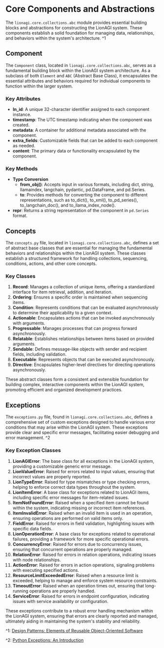 # Core Components and Abstractions

The `lionagi.core.collections.abc` module provides essential building blocks and abstractions for constructing the LionAGI system. These components establish a solid foundation for managing data, relationships, and behaviors within the system's architecture. ^1

## Component

The `Component` class, located in `lionagi.core.collections.abc`, serves as a fundamental building block within the LionAGI system architecture. As a subclass of both `Element` and `ABC` (Abstract Base Class), it encapsulates the essential attributes and behaviors required for individual components to function within the larger system.

### Key Attributes
- **ln_id**: A unique 32-character identifier assigned to each component instance.
- **timestamp**: The UTC timestamp indicating when the component was created.
- **metadata**: A container for additional metadata associated with the component.
- **extra_fields**: Customizable fields that can be added to each component as needed.
- **content**: The primary data or functionality encapsulated by the component.

### Key Methods
- **Type Conversion**
  - **from_obj()**: Accepts input in various formats, including dict, string, llamaindex, langchain, pydantic, pd.DataFrame, and pd.Series.
  - **to**: Provides methods for converting the component to different representations, such as to_dict(), to_xml(), to_pd_series(), to_langchain_doc(), and to_llama_index_node().
- **repr**: Returns a string representation of the component in `pd.Series` format.

## Concepts

The `concepts.py` file, located in `lionagi.core.collections.abc`, defines a set of abstract base classes that are essential for managing the fundamental behaviors and relationships within the LionAGI system. These classes establish a structured framework for handling collections, sequencing, conditions, actions, and other core concepts.

### Key Classes
1. **Record**: Manages a collection of unique items, offering a standardized interface for item retrieval, addition, and iteration.
2. **Ordering**: Ensures a specific order is maintained when sequencing items.
3. **Condition**: Represents conditions that can be evaluated asynchronously to determine their applicability to a given context.
4. **Actionable**: Encapsulates actions that can be invoked asynchronously with arguments.
5. **Progressable**: Manages processes that can progress forward asynchronously.
6. **Relatable**: Establishes relationships between items based on provided arguments.
7. **Sendable**: Defines message-like objects with sender and recipient fields, including validation.
8. **Executable**: Represents objects that can be executed asynchronously.
9. **Directive**: Encapsulates higher-level directives for directing operations asynchronously.

These abstract classes form a consistent and extensible foundation for building complex, interactive components within the LionAGI system, promoting efficient and organized development practices.

## Exceptions

The `exceptions.py` file, found in `lionagi.core.collections.abc`, defines a comprehensive set of custom exceptions designed to handle various error conditions that may arise within the LionAGI system. These exceptions provide clear and specific error messages, facilitating easier debugging and error management. ^2

### Key Exception Classes
1. **LionAGIError**: The base class for all exceptions in the LionAGI system, providing a customizable generic error message.
2. **LionValueError**: Raised for errors related to input values, ensuring that incorrect values are properly reported.
3. **LionTypeError**: Raised for type mismatches or type checking errors, helping to enforce correct data types throughout the system.
4. **LionItemError**: A base class for exceptions related to LionAGI items, including specific error messages for item-related issues.
5. **ItemNotFoundError**: Raised when a specified item cannot be found within the system, indicating missing or incorrect item references.
6. **ItemInvalidError**: Raised when an invalid item is used in an operation, ensuring operations are performed on valid items only.
7. **FieldError**: Raised for errors in field validation, highlighting issues with specific data fields.
8. **LionOperationError**: A base class for exceptions related to operational failures, providing a framework for more specific operational errors.
9. **ConcurrencyError**: Raised for errors due to concurrency issues, ensuring that concurrent operations are properly managed.
10. **RelationError**: Raised for errors in relation operations, indicating issues with node relationships.
11. **ActionError**: Raised for errors in action operations, signaling problems with executing specified actions.
12. **ResourceLimitExceededError**: Raised when a resource limit is exceeded, helping to manage and enforce system resource constraints.
13. **TimeoutError**: Raised when an operation times out, ensuring that long-running operations are properly handled.
14. **ServiceError**: Raised for errors in endpoint configuration, indicating issues with service availability or configuration.

These exceptions contribute to a robust error handling mechanism within the LionAGI system, ensuring that errors are clearly reported and managed, ultimately aiding in maintaining the system's stability and reliability.

^1: [Design Patterns: Elements of Reusable Object-Oriented Software](https://en.wikipedia.org/wiki/Design_Patterns)

^2: [Python Exceptions: An Introduction](https://realpython.com/python-exceptions/)

